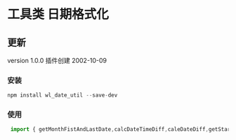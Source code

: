 # 工具类 日期格式化

## 更新
version 1.0.0       插件创建       2002-10-09

### 安装 
```js
npm install wl_date_util --save-dev

```

### 使用  
```js
 import { getMonthFistAndLastDate,calcDateTimeDiff,caleDateDiff,getStartAndEndTime,getMonthBeforeOrAfterDate,dateFormat,getWeekDay,} from 'wl_date_util'
```